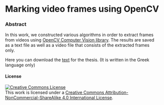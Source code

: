 # Marking video frames using OpenCV

### Abstract

In this work, we constructed various algorithms in order to extract frames from videos using [OpenCV Computer Vision library](http://opencv.org/). The results are saved as a text file as well as a video file that consists of the extracted frames only.

Here you can download the [text](https://github.com/nlabiris/marking_video_frames_OpenCV/blob/master/Labiris_Nikolaos_2744_Ptixiaki.pdf) for the thesis. (It is written in the Greek language only)

#### License

<a rel="license" href="http://creativecommons.org/licenses/by-nc-sa/4.0/"><img alt="Creative Commons License" style="border-width:0" src="https://i.creativecommons.org/l/by-nc-sa/4.0/88x31.png" /></a><br />This work is licensed under a <a rel="license" href="http://creativecommons.org/licenses/by-nc-sa/4.0/">Creative Commons Attribution-NonCommercial-ShareAlike 4.0 International License</a>.
